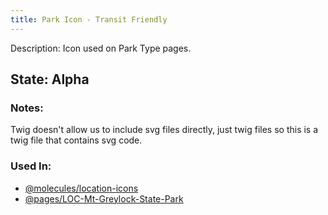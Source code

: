 ```yaml
---
title: Park Icon - Transit Friendly
---
```

Description: Icon used on Park Type pages.

## State: Alpha

### Notes:
Twig doesn't allow us to include svg files directly, just twig files so this is a twig file that contains svg code.

### Used In:
- [@molecules/location-icons](/?p=molecules-location-icons)
- [@pages/LOC-Mt-Greylock-State-Park](/?p=pages-LOC-Mt-Greylock-State-Park)
